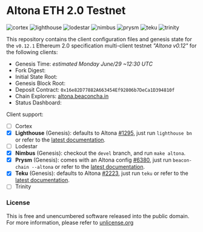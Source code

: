 # Altona ETH 2.0 Testnet
![cortex](https://img.shields.io/badge/cortex-n%2Fa-inactive)
![lighthouse](https://img.shields.io/badge/lighthouse-active-success)
![lodestar](https://img.shields.io/badge/lodestar-in--progress-yellow)
![nimbus](https://img.shields.io/badge/nimbus-active-success)
![prysm](https://img.shields.io/badge/prysm-active-success)
![teku](https://img.shields.io/badge/teku-active-success)
![trinity](https://img.shields.io/badge/trinity-in--progress-yellow)

This repository contains the client configuration files and genesis state for the `v0.12.1` Ethereum 2.0 specification multi-client testnet _"Altona v0.12"_ for the following clients:
- Genesis Time: _estimated Monday June/29 ~12:30 UTC_
- Fork Digest:
- Initial State Root:
- Genesis Block Root:
- Deposit Contract: `0x16e82D77882A663454Ef92806b7DeCa1D394810f`
- Chain Explorers: [altona.beaconcha.in](https://altona.beaconcha.in/)
- Status Dashboard:

Client support:
- [ ] Cortex
- [x] **Lighthouse** (Genesis): defaults to Altona [#1295](https://github.com/sigp/lighthouse/pull/1295), just run `lighthouse bn` or refer to the [latest documentation](https://lighthouse-book.sigmaprime.io/).
- [ ] Lodestar
- [x] **Nimbus** (Genesis): checkout the `devel` branch, and run `make altona`.
- [x] **Prysm** (Genesis): comes with an Altona config [#6380](https://github.com/prysmaticlabs/prysm/pull/6380), just run `beacon-chain --altona` or refer to the [latest documentation](https://docs.prylabs.network/docs/getting-started/).
- [x] **Teku** (Genesis): defaults to Altona [#2223](https://github.com/PegaSysEng/teku/pull/2223), just run `teku` or refer to the [latest documentation](https://docs.teku.pegasys.tech/en/latest/).
- [ ] Trinity

### License
This is free and unencumbered software released into the public domain. For more information, please refer to [unlicense.org](https://unlicense.org)
